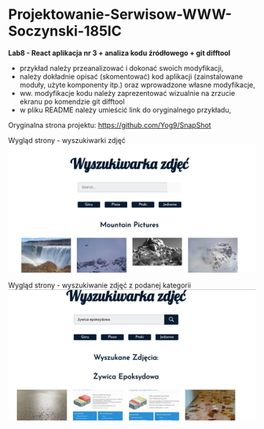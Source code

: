 # Projektowanie-Serwisow-WWW-Soczynski-185IC

**Lab8 - React aplikacja nr 3 + analiza kodu źródłowego + git difftool**
- przykład należy przeanalizować i dokonać swoich modyfikacji,
- należy dokładnie opisać (skomentować) kod aplikacji (zainstalowane moduły, użyte komponenty itp.) oraz wprowadzone własne modyfikacje,
- ww. modyfikacje kodu należy zaprezentować wizualnie na zrzucie ekranu po komendzie git difftool
- w pliku README należy umieścić link do oryginalnego przykładu,

Oryginalna strona projektu: https://github.com/Yog9/SnapShot

Wygląd strony - wyszukiwarki zdjęć
![Strona wyszukiwarki](Screenshots/StronaGlowna.jpg "Strona wyszukiwarki")

Wygląd strony - wyszukiwanie zdjęć z podanej kategorii
![Strona wyszukiwarki - Wyszukana](Screenshots/Wyszukanie.jpg "Strona wyszukiwarki - Wyszukana")
